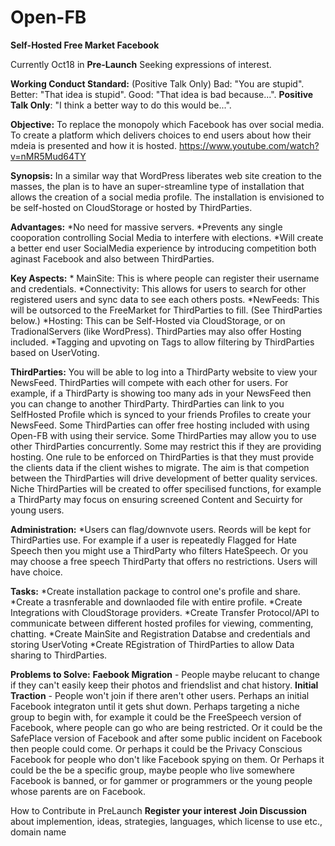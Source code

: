# Open-FB
**Self-Hosted Free Market Facebook**

Currently Oct18 in **Pre-Launch** Seeking expressions of interest.

**Working Conduct Standard:**
(Positive Talk Only)
	Bad: "You are stupid".
	Better: "That idea is stupid".
	Good: "That idea is bad because...".
	**Positive Talk Only**: "I think a better way to do this would be...".

**Objective:**
To replace the monopoly which Facebook has over social media.
To create a platform which delivers choices to end users about how their mdeia is presented and how it is hosted.
https://www.youtube.com/watch?v=nMR5Mud64TY

**Synopsis:** 
In a similar way that WordPress liberates web site creation to the masses, the plan is to have an super-streamline type of installation that allows the creation of a social media profile. The installation is envisioned to be self-hosted on CloudStorage or hosted by ThirdParties. 

**Advantages:**
	*No need for massive servers.
	*Prevents any single cooporation controlling Social Media to interfere with elections.
	*Will create a better end user SocialMedia experience by introducing competition both aginast Facebook and also between ThirdParties.

**Key Aspects:**
	* MainSite: This is where people can register their username and credentials.
	*Connectivity: This allows for users to search for other registered users and sync data to see each others posts.
	*NewFeeds: This will be outsorced to the FreeMarket for ThirdParties to fill. (See ThirdParties below.)
	*Hosting: This can be Self-Hosted via CloudStorage, or on TradionalServers (like WordPress). ThirdParties may also offer Hosting included.
	*Tagging and upvoting on Tags to allow filtering by ThirdParties based on UserVoting.

**ThirdParties:**
You will be able to log into a ThirdParty website to view your NewsFeed.
ThirdParties will compete with each other for users.
For example, if a ThirdParty is showing too many ads in your NewsFeed then you can change to another ThirdParty.
ThirdParties can link to you SelfHosted Profile which is synced to your friends Profiles to create your NewsFeed.
Some ThirdParties can offer free hosting included with using Open-FB with using their service.
Some ThirdParties may allow you to use other ThirdParties concurrently. Some may restrict this if they are providing hosting.
One rule to be enforced on ThirdParties is that they must provide the clients data if the client wishes to migrate.
The aim is that competion between the ThirdParties will drive development of better quality services. 
Niche ThirdParties will be created to offer specilised functions, for example a ThirdParty may focus on ensuring screened Content and Secuirty for young users. 

**Administration:**
*Users can flag/downvote users. Reords will be kept for ThirdParties use. For example if a user is repeatedly Flagged for Hate Speech then you might use a ThirdParty who filters HateSpeech. Or you may choose a free speech ThirdParty that offers no restrictions. Users will have choice.

**Tasks:**
	*Create installation package to control one's profile and share.
			*Create a trasnferable and downlaoded file with entire profile.
	*Create Integrations with CloudStorage providers.
	*Create Transfer Protocol/API to communicate between different hosted profiles for viewing, commenting, chatting.
	*Create MainSite and Registration Databse and credentials and storing UserVoting
	*Create REgistration of ThirdParties to allow Data sharing to ThirdParties.


**Problems to Solve:**
	**Faebook Migration** - People maybe relucant to change if they can't easily keep their photos and friendslist and chat history.
	**Initial Traction** - People won't join if there aren't other users. Perhaps an initial Facebook integraton until it gets shut down. Perhaps targeting a niche group to begin with, for example it could be the FreeSpeech version of Facebook, where people can go who are being restricted. Or it could be the SafePlace version of Facebook and after some public incident on Facebook then people could come. Or perhaps it could be the Privacy Conscious Facebook for people who don't like Facebook spying on them. Or Perhaps it could be the be a specific group, maybe people who live somewhere Facebook is banned, or for gammer or programmers or the young people whose parents are on Facebook.
 
How to Contribute in PreLaunch
**Register your interest**
**Join Discussion** about implemention, ideas, strategies, languages, which license to use etc., domain name

